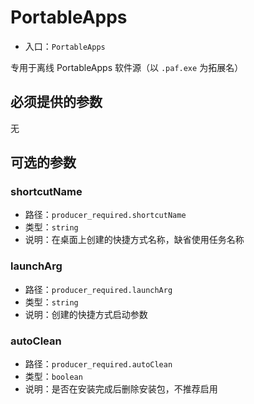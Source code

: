 # PortableApps

* 入口：`PortableApps`

专用于离线 PortableApps 软件源（以 `.paf.exe` 为拓展名）

## 必须提供的参数

无

## 可选的参数

### shortcutName

* 路径：`producer_required.shortcutName`
* 类型：`string`
* 说明：在桌面上创建的快捷方式名称，缺省使用任务名称

### launchArg

* 路径：`producer_required.launchArg`
* 类型：`string`
* 说明：创建的快捷方式启动参数

### autoClean

* 路径：`producer_required.autoClean`
* 类型：`boolean`
* 说明：是否在安装完成后删除安装包，不推荐启用
